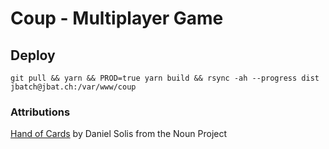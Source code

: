 # Coup - Multiplayer Game

## Deploy

`git pull && yarn && PROD=true yarn build && rsync -ah --progress dist jbatch@jbat.ch:/var/www/coup`

### Attributions

[Hand of Cards](https://thenounproject.com/term/hand-of-cards/219514/) by Daniel Solis from the Noun Project
